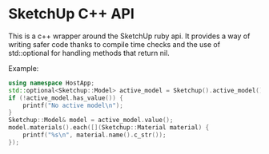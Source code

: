 # SketchUp C++ API

This is a c++ wrapper around the SketchUp ruby api.  It provides a way of writing safer code thanks to compile time checks and the use of std::optional for handling methods that return nil.

Example:
```cpp
using namespace HostApp;
std::optional<Sketchup::Model> active_model = Sketchup().active_model();
if (!active_model.has_value()) {
    printf("No active model\n");
}
Sketchup::Model& model = active_model.value();
model.materials().each([](Sketchup::Material material) {
    printf("%s\n", material.name().c_str());
});
```
